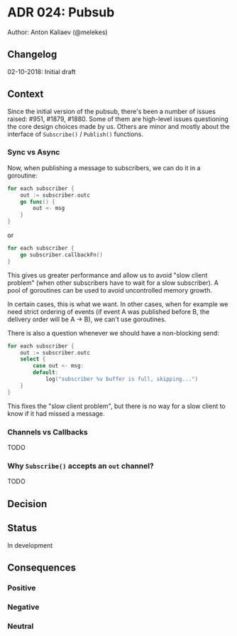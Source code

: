 # ADR 024: Pubsub

Author: Anton Kaliaev (@melekes)

## Changelog

02-10-2018: Initial draft

## Context

Since the initial version of the pubsub, there's been a number of issues
raised: #951, #1879, #1880. Some of them are high-level issues questioning the
core design choices made by us. Others are minor and mostly about the interface
of `Subscribe()` / `Publish()` functions.

### Sync vs Async

Now, when publishing a message to subscribers, we can do it in a goroutine:

```go
for each subscriber {
    out := subscriber.outc
    go func() {
        out <- msg
    }
}
```
or
```go
for each subscriber {
    go subscriber.callbackFn()
}
```

This gives us greater performance and allow us to avoid "slow client problem"
(when other subscribers have to wait for a slow subscriber). A pool of
goroutines can be used to avoid uncontrolled memory growth.

In certain cases, this is what we want. In other cases, when for example we
need strict ordering of events (if event A was published before B, the delivery
order will be A -> B), we can't use goroutines.

There is also a question whenever we should have a non-blocking send:

```go
for each subscriber {
    out := subscriber.outc
    select {
        case out <- msg:
        default:
            log("subscriber %v buffer is full, skipping...")
    }
}
```

This fixes the "slow client problem", but there is no way for a slow client to
know if it had missed a message.

### Channels vs Callbacks

TODO

### Why `Subscribe()` accepts an `out` channel?

TODO


## Decision

## Status

In development

## Consequences

### Positive

### Negative

### Neutral
